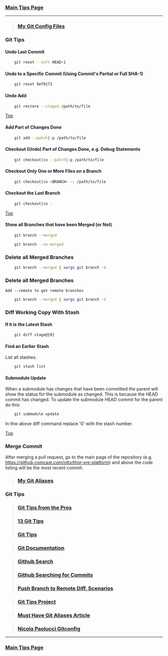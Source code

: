 ### [Main Tips Page](https://github.com/sethfuller/tips/blob/main/main_tech_tips.md)

----------
> ### [My Git Config Files](https://github.com/sethfuller/tips/tree/main/config/Git)

<a name="top"></a>

### Git Tips

#### Undo Last Commit

```bash
	git reset --soft HEAD~1
```

#### Undo to a Specific Commit (Using Commit's Partial or Full SHA-1)

```bash
	git reset 9ef9173
```

#### Undo Add

```bash
	git restore --staged /path/to/file
```

[Top](#top)

#### Add Part of Changes Done

```bash
	git add --patch|-p /path/to/file
```

#### Checkout (Undo) Part of Changes Done, e.g. Debug Statements


```bash
	git checkout|co --patch|-p /path/to/file
```

#### Checkout Only One or More Files on a Branch

```bash
	git checkout|co <BRANCH> -- /path/to/file
```

#### Checkout the Last Branch

```bash
	git checkout|co -
```

[Top](#top)

#### Show all Branches that have been Merged (or Not)


```bash
	git branch --merged
```

```bash
	git branch --no-merged
```

### Delete all Merged Branches
```bash
	git branch --merged | xargs git branch -d
```

### Delete all Merged Branches
	Add --remote to get remote branches

```bash
	git branch --merged | xargs git branch -d
```

### Diff Working Copy With Stash

#### If it is the Latest Stash

```bash
	git diff stage@{0}
```

#### Find an Earlier Stash
List all stashes.

```bash
	git stash list
```

#### Submodule Update
When a submodule has changes that have been committed the parent will show the status
for the submodule as changed. This is because the HEAD commit has changed. To update
the submodule HEAD commit for the parent do this:

```bash
	git submodule update
```

In thw above diff command replace '0' with the stash number.

[Top](#top)

### Merge Commit
After merging a pull request, go to the main page of the repository
(e.g. https://github.comcast.com/ottx/thor-xre-platform) and above the
code listing will be the most recent commit.

> ### [My Git Aliases](/Users/sfulle176/Src/Docs/git_aliases.md)

### Git Tips
> ### [Git Tips from the Pros](https://code.tutsplus.com/tutorials/git-tips-from-the-pros--net-29799)
> ### [13 Git Tips](https://opensource.com/article/18/4/git-tips)
> ### [Git Tips](https://github.com/git-tips/tips#show-helpful-guides-that-come-with-git)

> ### [Git Documentation](https://git-scm.com/doc)

> ### [Github Search](https://docs.github.com/en/github/searching-for-information-on-github/about-searching-on-github)
> ### [Github Searching for Commits](https://docs.github.com/en/github/searching-for-information-on-github/searching-commits)
> ### [Push Branch to Remote Diff. Scenarios](https://devconnected.com/how-to-push-git-branch-to-remote/)

> ### [Git Tips Project](https://github.com/git-tips/tips.git)

> ### [Must Have Git Aliases Article](https://www.durdn.com/blog/2012/11/22/must-have-git-aliases-advanced-examples/)

> ### [Nicola Paolucci Gitconfig](https://github.com/durdn/cfg/blob/master/.gitconfig)

----------

### [Main Tips Page](https://github.com/sethfuller/tips/blob/main/main_tech_tips.md)
